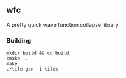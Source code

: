 wfc
----
A pretty quick wave function collapse library.

### Building

    mkdir build && cd build
	cmake ..
	make
	./tile-gen -i tiles

